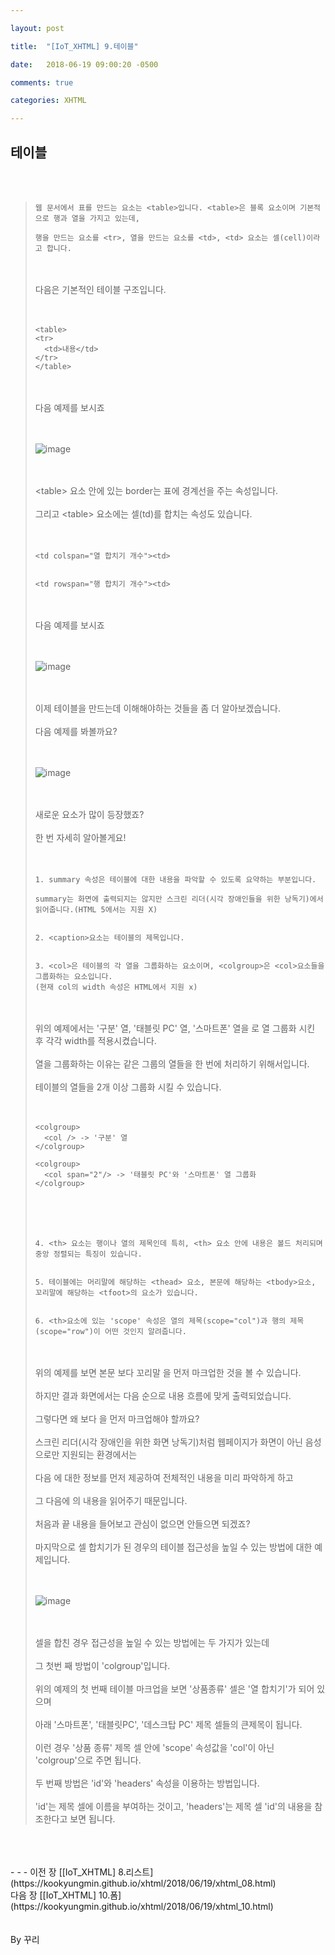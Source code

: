 ```yaml
---

layout: post

title:  "[IoT_XHTML] 9.테이블"

date:   2018-06-19 09:00:20 -0500

comments: true

categories: XHTML

---
```


## 테이블

<br>
<br>

>```
>웹 문서에서 표를 만드는 요소는 <table>입니다. <table>은 블록 요소이며 기본적으로 행과 열을 가지고 있는데,
>
>행을 만드는 요소를 <tr>, 열을 만드는 요소를 <td>, <td> 요소는 셀(cell)이라고 합니다.
>```
>
><br>
><br>
>다음은 기본적인 테이블 구조입니다.
><br>
><br>
><br>
>
>```
><table>
><tr>
>	<td>내용</td>
></tr>
></table>
>```
>
><br>
><br>
>다음 예제를 보시죠
><br>
><br>
><br>
>
>![image](/image/XHTML_image/xhtml_image_31.png)
>
><br>
><br>
>&lt;table&gt; 요소 안에 있는 border는 표에 경계선을 주는 속성입니다.
><br>
><br>
>그리고 &lt;table&gt; 요소에는 셀(td)를 합치는 속성도 있습니다.
><br>
><br>
><br>
>
>```
><td colspan="열 합치기 개수"><td>
>
>
><td rowspan="행 합치기 개수"><td>
>```
>
><br>
><br>
>다음 예제를 보시죠
><br>
><br>
><br>
>
>![image](/image/XHTML_image/xhtml_image_32.png)
>
><br>
><br>
>이제 테이블을 만드는데 이해해야하는 것들을 좀 더 알아보겠습니다.
><br>
><br>
>다음 예제를 봐볼까요?
><br>
><br>
><br>
>
>![image](/image/XHTML_image/xhtml_image_33.png)
>
><br>
><br>
>새로운 요소가 많이 등장했죠? 
><br>
><br>
>한 번 자세히 알아볼게요!
><br>
><br>
><br>
>
>```
>1. summary 속성은 테이블에 대한 내용을 파악할 수 있도록 요약하는 부분입니다.
>
>summary는 화면에 출력되지는 않지만 스크린 리더(시각 장애인들을 위한 낭독기)에서 읽어줍니다.(HTML 5에서는 지원 X)
>
>
>2. <caption>요소는 테이블의 제목입니다.
>
>
>3. <col>은 테이블의 각 열을 그룹화하는 요소이며, <colgroup>은 <col>요소들을 그룹화하는 요소입니다.
>(현재 col의 width 속성은 HTML에서 지원 x)
>```
>
><br>
><br>
>위의 예제에서는 '구분' 열, '태블릿 PC' 열, '스마트폰' 열을 <col>로 열 그룹화 시킨 후 각각 width를 적용시켰습니다.
><br>
><br>
>열을 그룹화하는 이유는 같은 그룹의 열들을 한 번에 처리하기 위해서입니다.
><br>
><br>
>테이블의 열들을 2개 이상 그룹화 시킬 수 있습니다.
><br>
><br>
><br>
>
>```
><colgroup>
>	<col /> -> '구분' 열
></colgroup>
>
><colgroup>
>	<col span="2"/> -> '태블릿 PC'와 '스마트폰' 열 그룹화
></colgroup>
>```
>
><br>
><br>
><br>
>
>```
>4. <th> 요소는 행이나 열의 제목인데 특히, <th> 요소 안에 내용은 볼드 처리되며 중앙 정렬되는 특징이 있습니다.
>
>
>5. 테이블에는 머리말에 해당하는 <thead> 요소, 본문에 해당하는 <tbody>요소, 꼬리말에 해당하는 <tfoot>의 요소가 있습니다.
>
>
>6. <th>요소에 있는 'scope' 속성은 열의 제목(scope="col")과 행의 제목(scope="row")이 어떤 것인지 알려줍니다.
>```
>
><br>
><br>
>위의 예제를 보면 본문 <tbody>보다 꼬리말 <tfoot>을 먼저 마크업한 것을 볼 수 있습니다. 
><br>
><br>
>하지만 결과 화면에서는 <tbody> 다음 <tfoot> 순으로 내용 흐름에 맞게 출력되었습니다.
><br>
><br>
>그렇다면 왜 <tbody> 보다 <tfoot>을 먼저 마크업해야 할까요?
><br>
><br>
>스크린 리더(시각 장애인을 위한 화면 낭독기)처럼 웹페이지가 화면이 아닌 음성으로만 지원되는 환경에서는
><br>
><br>
><thead> 다음 <tfoot>에 대한 정보를 먼저 제공하여 전체적인 내용을 미리 파악하게 하고
><br>
><br>
>그 다음에 <tbody>의 내용을 읽어주기 때문입니다.
><br>
><br>
>처음과 끝 내용을 들어보고 관심이 없으면 안들으면 되겠죠?
><br>
><br>
>마지막으로 셀 합치기가 된 경우의 테이블 접근성을 높일 수 있는 방법에 대한 예제입니다.
><br>
><br>
><br>
>
>![image](/image/XHTML_image/xhtml_image_34.png)
>
><br>
><br>
>셀을 합친 경우 접근성을 높일 수 있는 방법에는 두 가지가 있는데
><br>
><br>
>그 첫번 째 방법이 'colgroup'입니다.
><br>
><br>
>위의 예제의 첫 번째 테이블 마크업을 보면 '상품종류' 셀은 '열 합치기'가 되어 있으며 
><br>
><br>
>아래 '스마트폰', '태블릿PC', '데스크탑 PC' 제목 셀들의 큰제목이 됩니다.
><br>
><br>
>이런 경우 '상품 종류' 제목 셀 안에 'scope' 속성값을 'col'이 아닌 'colgroup'으로 주면 됩니다.
><br>
><br>
>두 번째 방법은 'id'와 'headers' 속성을 이용하는 방법입니다.
><br>
><br>
>'id'는 제목 셀에 이름을 부여하는 것이고, 'headers'는 제목 셀 'id'의 내용을 참조한다고 보면 됩니다. 



<br>
<br>
<br>
- - -
이전 장 [[IoT_XHTML] 8.리스트](https://kookyungmin.github.io/xhtml/2018/06/19/xhtml_08.html)
<br>
다음 장 [[IoT_XHTML] 10.폼](https://kookyungmin.github.io/xhtml/2018/06/19/xhtml_10.html)


<br>
<br>
<br>
By 꾸리
